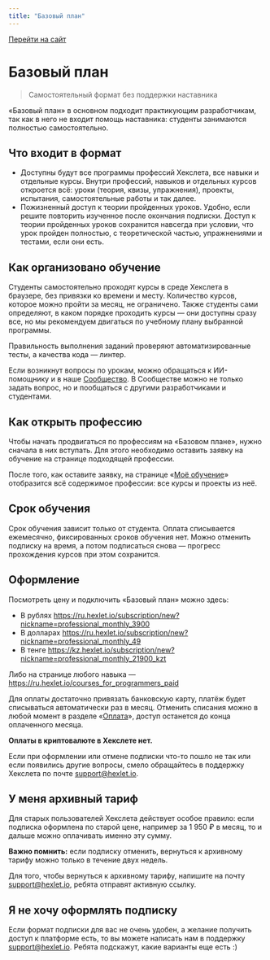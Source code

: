 ```yaml
---
title: "Базовый план"
---
```


[Перейти на сайт](https://ru.hexlet.io)

# Базовый план

> Самостоятельный формат без поддержки наставника

«Базовый план» в основном подходит практикующим разработчикам, так как в него не входит помощь наставника: студенты занимаются полностью самостоятельно.

## Что входит в формат

- Доступны будут все программы профессий Хекслета, все навыки и отдельные курсы. Внутри профессий, навыков и отдельных курсов откроется всё: уроки (теория, квизы, упражнения), проекты, испытания, самостоятельные работы и так далее.
- Пожизненный доступ к теории пройденных уроков. Удобно, если решите повторить изученное после окончания подписки. Доступ к теории пройденных уроков сохранится навсегда при условии, что урок пройден полностью, с теоретической частью, упражнениями и тестами, если они есть.

## Как организовано обучение

Студенты самостоятельно проходят курсы в среде Хекслета в браузере, без привязки ко времени и месту. Количество курсов, которое можно пройти за месяц, не ограничено. Также студенты сами определяют, в каком порядке проходить курсы — они доступны сразу все, но мы рекомендуем двигаться по учебному плану выбранной программы.

Правильность выполнения заданий проверяют автоматизированные тесты, а качества кода — линтер.

Если возникнут вопросы по урокам, можно обращаться к ИИ-помощнику и в наше [Сообщество](https://help.hexlet.io/article/20443). В Сообществе можно не только задать вопрос, но и пообщаться с другими разработчиками и студентами.

## Как открыть профессию

Чтобы начать продвигаться по профессиям на «Базовом плане», нужно сначала в них вступать. Для этого необходимо оставить заявку на обучение на странице подходящей профессии.

После того, как оставите заявку, на странице «[Моё обучение](https://ru.hexlet.io/my)» отобразится всё содержимое профессии: все курсы и проекты из неё.

## Срок обучения

Срок обучения зависит только от студента. Оплата списывается ежемесячно, фиксированных сроков обучения нет. Можно отменить подписку на время, а потом подписаться снова — прогресс прохождения курсов при этом сохранится.

## Оформление

Посмотреть цену и подключить «Базовый план» можно здесь:

- В рублях https://ru.hexlet.io/subscription/new?nickname=professional_monthly_3900
- В долларах https://ru.hexlet.io/subscription/new?nickname=professional_monthly_49
- В тенге https://kz.hexlet.io/subscription/new?nickname=professional_monthly_21900_kzt

Либо на странице любого навыка — https://ru.hexlet.io/courses_for_programmers_paid

Для оплаты достаточно привязать банковскую карту, платёж будет списываться автоматически раз в месяц. Отменить списания можно в любой момент в разделе «[Оплата](https://ru.hexlet.io/account/subscription)», доступ останется до конца оплаченного месяца.

**Оплаты в криптовалюте в Хекслете нет.**

Если при оформлении или отмене подписки что-то пошло не так или если появились другие вопросы, смело обращайтесь в поддержку Хекслета по почте support@hexlet.io.

## У меня архивный тариф

Для старых пользователей Хекслета действует особое правило: если подписка оформлена по старой цене, например за 1 950 ₽ в месяц, то и дальше можно оплачивать именно эту сумму.

**Важно помнить:** если подписку отменить, вернуться к архивному тарифу можно только в течение двух недель.

Для того, чтобы вернуться к архивному тарифу, напишите на почту support@hexlet.io, ребята отправят активную ссылку.

## Я не хочу оформлять подписку

Если формат подписки для вас не очень удобен, а желание получить доступ к платформе есть, то вы можете написать нам в поддержку support@hexlet.io. Ребята подскажут, какие варианты еще есть :)
